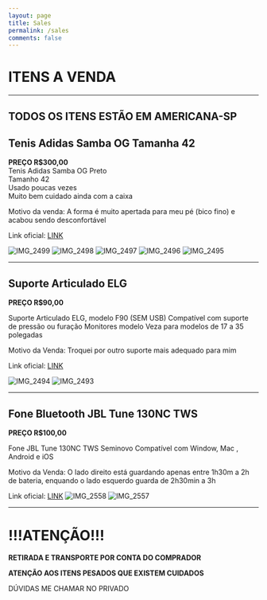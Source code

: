 ```yaml
---
layout: page
title: Sales
permalink: /sales
comments: false
---
```


# ITENS A VENDA
---
TODOS OS ITENS ESTÃO EM AMERICANA-SP
---

## Tenis Adidas Samba OG Tamanha 42 
**PREÇO R$300,00**<br>
Tenis Adidas Samba OG Preto <br>
Tamanho 42<br>
Usado poucas vezes <br>
Muito bem cuidado ainda com a caixa<br>

Motivo da venda: A forma é muito apertada para meu pé (bico fino) e acabou sendo desconfortável

Link oficial: [LINK](https://www.adidas.com.br/tenis-samba-og/B75807.html?forceSelSize=42)

![IMG_2499](https://github.com/user-attachments/assets/d188e35e-1887-4178-aebb-bb9f7b7ad12f)
![IMG_2498](https://github.com/user-attachments/assets/719feae7-d4f3-4735-91c7-bd771c28e6d0)
![IMG_2497](https://github.com/user-attachments/assets/525cbee8-ce7b-40ac-be4e-29e3e470e391)
![IMG_2496](https://github.com/user-attachments/assets/9eaa9f2e-b736-475c-919c-0ddbb4235ac2)
![IMG_2495](https://github.com/user-attachments/assets/b5f24fa5-ecbf-4fab-a485-9efe0009289d)

---

## Suporte Articulado ELG
**PREÇO R$90,00**<br>

Suporte Articulado ELG, modelo F90 (SEM USB)
Compatível com suporte de pressão ou furação
Monitores modelo Veza para modelos de 17 a 35 polegadas

Motivo da Venda: Troquei por outro suporte mais adequado para mim

Link oficial: [LINK](https://elg.com.br/produto/solucoes-inteligentes/suportes/suporte-articulado-de-mesa-c-pistao-a-gas-p-monitores-de-17-a-35-preto-f90usb.html)

![IMG_2494](https://github.com/user-attachments/assets/f5f9100e-3df3-4519-a5f9-be0bd7b84d54)
![IMG_2493](https://github.com/user-attachments/assets/75e1ce4d-96e3-4d8f-9d2f-316ec09d3134)

---

## Fone Bluetooth JBL Tune 130NC TWS 
**PREÇO R$100,00**<br>

Fone  JBL Tune 130NC TWS Seminovo
Compatível com Window, Mac , Android e iOS


Motivo da Venda: O lado direito está guardando apenas entre 1h30m a 2h de bateria, enquando o lado esquerdo guarda de 2h30min a 3h

Link oficial: [LINK](https://www.jbl.com.br/seminovos/TUNE130NCTWS-.html)
![IMG_2558](https://github.com/user-attachments/assets/a4b36eff-adeb-46c3-ac6f-b2b879f52a45)
![IMG_2557](https://github.com/user-attachments/assets/1a72f338-5f77-4771-abba-1944308ee5c8)



----

# !!!ATENÇÃO!!!

**RETIRADA E TRANSPORTE POR CONTA DO COMPRADOR**

**ATENÇÃO AOS ITENS PESADOS QUE EXISTEM CUIDADOS**

DÚVIDAS ME CHAMAR NO PRIVADO
